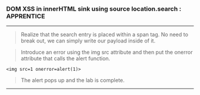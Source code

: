 
### DOM XSS in innerHTML sink using source location.search : APPRENTICE

---

> Realize that the search entry is placed within a span tag.
> No need to break out, we can simply write our payload inside of it.

> Introduce an error using the img src attribute and then put the onerror attribute that calls the alert function.
```
<img src=1 onerror=alert(1)>
```

> The alert pops up and the lab is complete.

---
